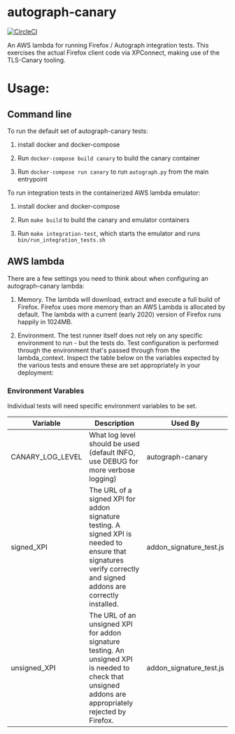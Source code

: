 # autograph-canary

[![CircleCI](https://circleci.com/gh/mozilla-services/autograph-canary/tree/main.svg?style=svg)](https://circleci.com/gh/mozilla-services/autograph-canary/tree/main)

An AWS lambda for running Firefox / Autograph integration tests. This
exercises the actual Firefox client code via XPConnect, making use of
the TLS-Canary tooling.

# Usage:

## Command line

To run the default set of autograph-canary tests:

1. install docker and docker-compose

1. Run `docker-compose build canary` to build the canary container

1. Run `docker-compose run canary` to run `autograph.py` from the main entrypoint

To run integration tests in the containerized AWS lambda emulator:

1. install docker and docker-compose

1. Run `make build` to build the canary and emulator containers

1. Run `make integration-test`, which starts the emulator and runs `bin/run_integration_tests.sh`

## AWS lambda

There are a few settings you need to think about when configuring an autograph-canary lambda:

1. Memory. The lambda will download, extract and execute a full build of Firefox. Firefox uses more memory than an AWS Lambda is allocated by default. The lambda with a current (early 2020) version of Firefox runs happily in 1024MB.

2. Environment. The test runner itself does not rely on any specific environment to run - but the tests do. Test configuration is performed through the environment that's passed through from the lambda_context. Inspect the table below on the variables expected by the various tests and ensure these are set appropriately in your deployment:

### Environment Varables

Individual tests will need specific environment variables to be set.

Variable | Description | Used By
---------|-------------|--------
CANARY_LOG_LEVEL | What log level should be used (default INFO, use DEBUG for more verbose logging) | autograph-canary
signed_XPI | The URL of a signed XPI for addon signature testing. A signed XPI is needed to ensure that signatures verify correctly and signed addons are correctly installed. | addon_signature_test.js
unsigned_XPI | The URL of an unsigned XPI for addon signature testing. An unsigned XPI is needed to check that unsigned addons are appropriately rejected by Firefox. | addon_signature_test.js
